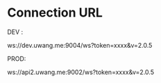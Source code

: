 # Connection URL

DEV :

ws://dev.uwang.me:9004/ws?token=xxxx&v=2.0.5

PROD:

ws://api2.uwang.me:9002/ws?token=xxxx&v=2.0.5
